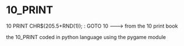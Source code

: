 # 10_PRINT

10 PRINT CHR$(205.5+RND(1)); : GOTO 10 ---> from the 10 print book

the 10_PRINT coded in python language using the pygame module
